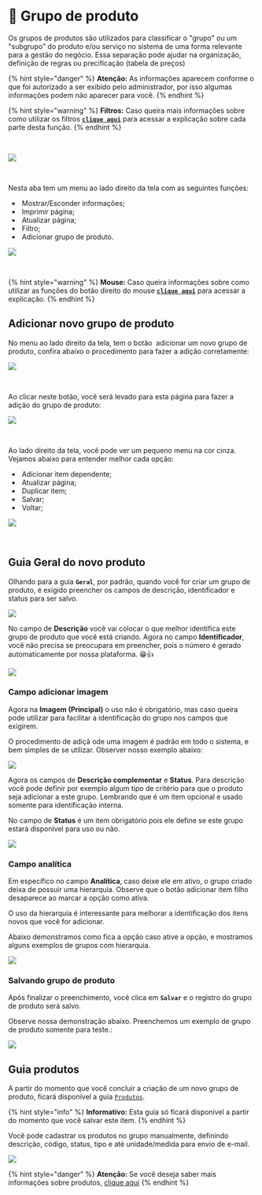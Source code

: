 # 🧩 Grupo de produto

Os grupos de produtos são utilizados para classificar o "grupo" ou um "subgrupo" do produto e/ou serviço no sistema de uma forma relevante para a gestão do negócio. Essa separação pode ajudar na organização, definição de regras ou precificação (tabela de preços)

{% hint style="danger" %}
**Atenção:** As informações aparecem conforme o que foi autorizado a ser exibido pelo administrador, por isso algumas informações podem não aparecer para você.
{% endhint %}

{% hint style="warning" %}
**Filtros:** Caso queira mais informações sobre como utilizar os filtros [**`clique aqui`**](/erp-v2/primeiro_acesso/filtros.md) para acessar a explicação sobre cada parte desta função.
{% endhint %}

<br>

![](/erp-v2/assets/funcionalidades/grupo_produto/aba_grupo_produto.gif)

<br>

Nesta aba tem um menu ao lado direito da tela com as seguintes funções:

- <img src="/erp-v2/assets/icon_exibir.png" alt="" data-size="line"> Mostrar/Esconder informações;
- <img src="/erp-v2/assets/icon_imprimir.png" alt="" data-size="line"> Imprimir página;
- <img src="/erp-v2/assets/icon_atualizar.png" alt="" data-size="line"> Atualizar página;
- <img src="/erp-v2/assets/icon_filtro.png" alt="" data-size="line"> Filtro;
- <img src="/erp-v2/assets/icon_add.png" alt="" data-size="line"> Adicionar grupo de produto.

![](/erp-v2/assets/funcionalidades/grupo_produto/aba_grupo_produto_menu.png)

<br>

{% hint style="warning" %}
**Mouse:** Caso queira informações sobre como utilizar as funções do botão direito do mouse [**`clique aqui`**](/erp-v2/primeiro_acesso/atalhos_internos#menu-botao-direito-do-mouse) para acessar a explicação.
{% endhint %}

## Adicionar novo grupo de produto

No menu ao lado direito da tela, tem o botão <img src="/erp-v2/assets/icon_add.png" alt="" data-size="line"> adicionar um novo grupo de produto, confira abaixo o procedimento para fazer a adição corretamente:

![](/erp-v2/assets/funcionalidades/grupo_produto/aba_grupo_produto_add.png)

<br>

Ao clicar neste botão, você será levado para esta página para fazer a adição do grupo de produto:

![](/erp-v2/assets/funcionalidades/grupo_produto/aba_grupo_produto_add_inicio.png)

<br>

Ao lado direito da tela, você pode ver um pequeno menu na cor cinza. Vejamos abaixo para entender melhor cada opção:

- <img src="/erp-v2/assets/icon_add.png" alt="" data-size="line"> Adicionar item dependente;
- <img src="/erp-v2/assets/icon_atualizar.png" alt="" data-size="line"> Atualizar página;
- <img src="/erp-v2/assets/icon_duplicar.png" alt="" data-size="line"> Duplicar item;
- <img src="/erp-v2/assets/icon_salvar.png" alt="" data-size="line"> Salvar;
- <img src="/erp-v2/assets/icon_voltar.png" alt="" data-size="line"> Voltar;

![](/erp-v2/assets/funcionalidades/grupo_produto/aba_grupo_produto_add_menu.png)

<br>

## Guia Geral do novo produto

Olhando para a guia **`Geral`**, por padrão, quando você for criar um grupo de produto, é exigido preencher os campos de descrição, identificador e status para ser salvo.

![](/erp-v2/assets/funcionalidades/grupo_produto/aba_grupo_produto_add_produto_itens.png)

No campo de **Descrição** você vai colocar o que melhor identifica este grupo de produto que você está criando. Agora no campo **Identificador**, você não precisa se preocupara em preencher, pois o número é gerado automaticamente por nossa plataforma. 😁👍

![](/erp-v2/assets/funcionalidades/grupo_produto/aba_grupo_produto_add_produto_campos_descricao_identificador.png)

### Campo adicionar imagem

Agora na **Imagem (Principal)** o uso não é obrigatório, mas caso queira pode utilizar para facilitar a identificação do grupo nos campos que exigirem.

O procedimento de adiçã ode uma imagem é padrão em todo o sistema, e bem simples de se utilizar. Observer nosso exemplo abaixo:

![](/erp-v2/assets/funcionalidades/grupo_produto/aba_grupo_produto_add_produto_campos_imagem.gif)

Agora os campos de **Descrição complementar** e **Status**. Para descrição você pode definir por exemplo algum tipo de critério para que o produto seja adicionar a este grupo. Lembrando que é um item opcional e usado somente para identificação interna. 

No campo de **Status** é um item obrigatório pois ele define se este grupo estará disponível para uso ou não.

![](/erp-v2/assets/funcionalidades/grupo_produto/aba_grupo_produto_add_produto_campos_descricao_status.png)

### Campo analítica

Em específico no campo **Analítica**, caso deixe ele em ativo, o grupo criado deixa de possuir uma hierarquia. Observe que o botão adicionar item filho desaparece ao marcar a opção como ativa.

O uso da hierarquia é interessante para melhorar a identificação dos itens novos que você for adicionar.

Abaixo demonstramos como fica a opção caso ative a opção, e mostramos alguns exemplos de grupos com hierarquia.

![](/erp-v2/assets/funcionalidades/grupo_produto/aba_grupo_produto_add_produto_campo_analitica.gif)

### Salvando grupo de produto

Após finalizar o preenchimento, você clica em **`Salvar`** e o registro do grupo de produto será salvo. 

Observe nossa demonstração abaixo. Preenchemos um exemplo de grupo de produto somente para teste.:

![](/erp-v2/assets/funcionalidades/grupo_produto/aba_grupo_produto_add_produto_salvar.gif)

## Guia produtos

A partir do momento que você concluir a criação de um novo grupo de produto, ficará disponível a guia [`Produtos`](/erp-v2/funcionalidades/produtos_servicos/produtos.md).

{% hint style="info" %}
**Informativo:** Esta guia só ficará disponível a partir do momento que você salvar este item.
{% endhint %}

Você pode cadastrar os produtos no grupo manualmente, definindo descrição, código, status, tipo e até unidade/medida para envio de e-mail.

![](/erp-v2/assets/funcionalidades/grupo_produto/aba_grupo_produto_add_produto_guia_estoque.png)

{% hint style="danger" %}
**Atenção:** Se você deseja saber mais informações sobre produtos, [clique aqui](/erp-v2/funcionalidades/produtos_servicos/produtos.md)
{% endhint %}

<br>